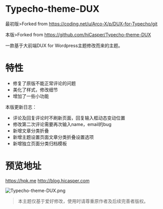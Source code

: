 # Typecho-theme-DUX

最初版>Forked from https://coding.net/u/Arco-X/p/DUX-for-Typecho/git

本版>Forked from https://github.com/hiCasper/Typecho-theme-DUX

一款基于大前端DUX for Wordpress主题修改而来的主题。

# 特性
  - 修复了原版不能正常评论的问题
  - 美化了样式，修改细节
  - 增加了一些小功能
  
 本版更新日志：  
  - 评论及回复评论时不刷新页面，回复输入框动态变动位置
  - 修改第二次评论需要再次输入name，email的bug
  - 新增文章分类折叠
  - 新增主题设置页面文章分类折叠设置选项	
  - 新增独立页面分类归档模板


# 预览地址
https://hpk.me
http://blog.hicasper.com

![Typecho-theme-DUX.png](https://ww1.sinaimg.cn/large/006Fzy5igy1g1cny9vm3hj30z30nqaes.jpg
)


>本主题仅基于爱好修改，使用时请尊重原作者及后续完善者版权。
